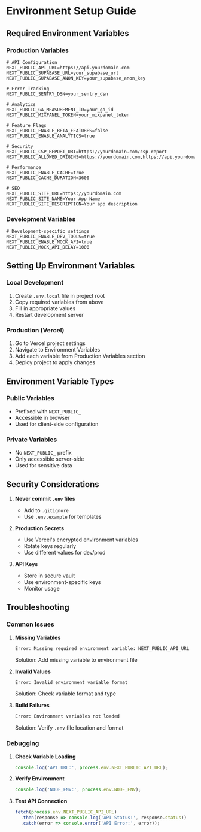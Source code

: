 # Environment Setup Guide

## Required Environment Variables

### Production Variables
```env
# API Configuration
NEXT_PUBLIC_API_URL=https://api.yourdomain.com
NEXT_PUBLIC_SUPABASE_URL=your_supabase_url
NEXT_PUBLIC_SUPABASE_ANON_KEY=your_supabase_anon_key

# Error Tracking
NEXT_PUBLIC_SENTRY_DSN=your_sentry_dsn

# Analytics
NEXT_PUBLIC_GA_MEASUREMENT_ID=your_ga_id
NEXT_PUBLIC_MIXPANEL_TOKEN=your_mixpanel_token

# Feature Flags
NEXT_PUBLIC_ENABLE_BETA_FEATURES=false
NEXT_PUBLIC_ENABLE_ANALYTICS=true

# Security
NEXT_PUBLIC_CSP_REPORT_URI=https://yourdomain.com/csp-report
NEXT_PUBLIC_ALLOWED_ORIGINS=https://yourdomain.com,https://api.yourdomain.com

# Performance
NEXT_PUBLIC_ENABLE_CACHE=true
NEXT_PUBLIC_CACHE_DURATION=3600

# SEO
NEXT_PUBLIC_SITE_URL=https://yourdomain.com
NEXT_PUBLIC_SITE_NAME=Your App Name
NEXT_PUBLIC_SITE_DESCRIPTION=Your app description
```

### Development Variables
```env
# Development-specific settings
NEXT_PUBLIC_ENABLE_DEV_TOOLS=true
NEXT_PUBLIC_ENABLE_MOCK_API=true
NEXT_PUBLIC_MOCK_API_DELAY=1000
```

## Setting Up Environment Variables

### Local Development
1. Create `.env.local` file in project root
2. Copy required variables from above
3. Fill in appropriate values
4. Restart development server

### Production (Vercel)
1. Go to Vercel project settings
2. Navigate to Environment Variables
3. Add each variable from Production Variables section
4. Deploy project to apply changes

## Environment Variable Types

### Public Variables
- Prefixed with `NEXT_PUBLIC_`
- Accessible in browser
- Used for client-side configuration

### Private Variables
- No `NEXT_PUBLIC_` prefix
- Only accessible server-side
- Used for sensitive data

## Security Considerations

1. **Never commit `.env` files**
   - Add to `.gitignore`
   - Use `.env.example` for templates

2. **Production Secrets**
   - Use Vercel's encrypted environment variables
   - Rotate keys regularly
   - Use different values for dev/prod

3. **API Keys**
   - Store in secure vault
   - Use environment-specific keys
   - Monitor usage

## Troubleshooting

### Common Issues

1. **Missing Variables**
   ```bash
   Error: Missing required environment variable: NEXT_PUBLIC_API_URL
   ```
   Solution: Add missing variable to environment file

2. **Invalid Values**
   ```bash
   Error: Invalid environment variable format
   ```
   Solution: Check variable format and type

3. **Build Failures**
   ```bash
   Error: Environment variables not loaded
   ```
   Solution: Verify `.env` file location and format

### Debugging

1. **Check Variable Loading**
   ```typescript
   console.log('API URL:', process.env.NEXT_PUBLIC_API_URL);
   ```

2. **Verify Environment**
   ```typescript
   console.log('NODE_ENV:', process.env.NODE_ENV);
   ```

3. **Test API Connection**
   ```typescript
   fetch(process.env.NEXT_PUBLIC_API_URL)
     .then(response => console.log('API Status:', response.status))
     .catch(error => console.error('API Error:', error));
   ``` 